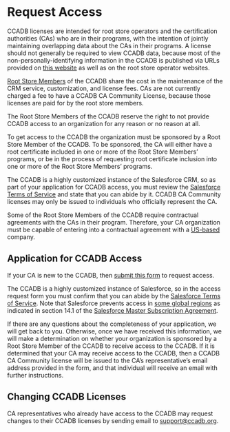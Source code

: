 # Request Access #

CCADB licenses are intended for root store operators and the certification authorities (CAs) who are in their programs, with the intention of jointly maintaining overlapping data about the CAs in their programs. A license should not generally be required to view CCADB data, because most of the non-personally-identifying information in the CCADB is published via URLs provided on [this website](https://ccadb.org/resources) as well as on the root store operator websites.

[Root Store Members](https://ccadb.org/rootstores/how) of the CCADB share the cost in the maintenance of the CRM service, customization, and license fees. CAs are not currently charged a fee to have a CCADB CA Community License, because those licenses are paid for by the root store members.

The Root Store Members of the CCADB reserve the right to not provide CCADB access to an organization for any reason or no reason at all.

To get access to the CCADB the organization must be sponsored by a Root Store Member of the CCADB. To be sponsored, the CA will either have a root certificate included in one or more of the Root Store Members’ programs, or be in the process of requesting root certificate inclusion into one or more of the Root Store Members’ programs. 

The CCADB is a highly customized instance of the Salesforce CRM, so as part of your application for CCADB access, you must review the [Salesforce Terms of Service](https://www.salesforce.com/company/legal/sfdc-website-terms-of-service/) and state that you can abide by it. CCADB CA Community licenses may only be issued to individuals who officially represent the CA.

Some of the Root Store Members of the CCADB require contractual agreements with the CAs in their program. Therefore, your CA organization must be capable of entering into a contractual agreement with a [US-based](https://www.treasury.gov/resource-center/sanctions/Programs/Pages/Programs.aspx) company.

## Application for CCADB Access ##

If your CA is new to the CCADB, then [submit this form](https://ccadb-public.secure.force.com/ccadb/AccessRequestForm) to request access.

The CCADB is a highly customized instance of Salesforce, so in the access request form you must confirm that you can abide by the [Salesforce Terms of Service](https://www.salesforce.com/company/legal/sfdc-website-terms-of-service/). Note that Salesforce prevents access in [some global regions](https://trust.salesforce.com/en/blocked/) as indicated in section 14.1 of the [Salesforce Master Subscription Agreement](https://a.sfdcstatic.com/content/dam/www/ocms-backup/assets/pdf/misc/salesforce_MSA.pdf).

If there are any questions about the completeness of your application, we will get back to you. Otherwise, once we have received this information, we will make a determination on whether your organization is sponsored by a Root Store Member of the CCADB to receive access to the CCADB. If it is determined that your CA may receive access to the CCADB, then a CCADB CA Community license will be issued to the CA’s representative’s email address provided in the form, and that individual will receive an email with further instructions.

## Changing CCADB Licenses ##

CA representatives who already have access to the CCADB may request changes to their CCADB licenses by sending email to [support@ccadb.org](mailto:support@ccadb.org).
